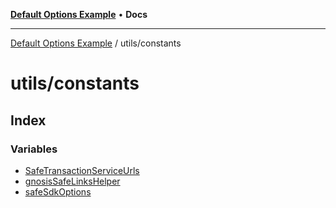 [**Default Options Example**](../../README.md) • **Docs**

***

[Default Options Example](../../modules.md) / utils/constants

# utils/constants

## Index

### Variables

- [SafeTransactionServiceUrls](variables/SafeTransactionServiceUrls.md)
- [gnosisSafeLinksHelper](variables/gnosisSafeLinksHelper.md)
- [safeSdkOptions](variables/safeSdkOptions.md)
